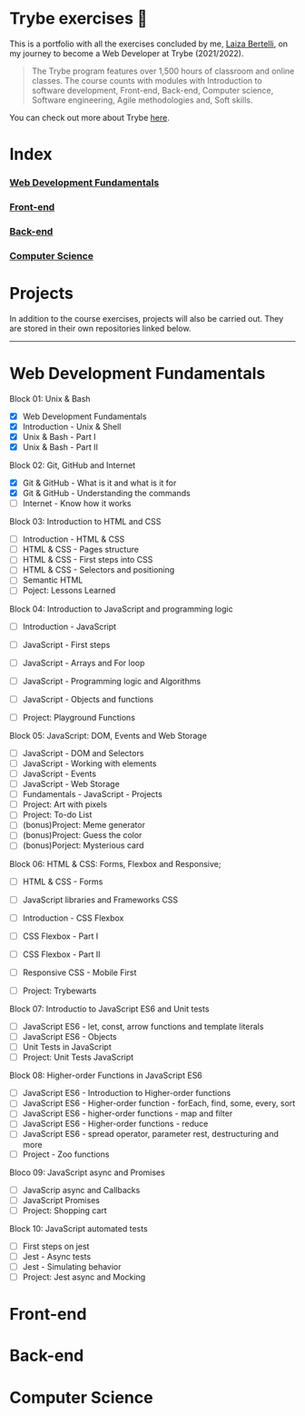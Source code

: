 
# Trybe exercises 🚀

This is a portfolio with all the exercises concluded by me, [Laiza Bertelli](https://linkedin.com/in/laizabertelli), on my journey to become a Web Developer at Trybe (2021/2022).

>The Trybe program features over 1,500 hours of classroom and online classes. The course counts with modules with Introduction to software development, Front-end, Back-end, Computer science, Software engineering, Agile methodologies and, Soft skills.

You can check out more about Trybe [here](https://betrybe.com).

# Index

### [Web Development Fundamentals](#web-development-fundamentals)
### [Front-end](#front-end)

### [Back-end](#back-end)

### [Computer Science](#computer-science)
# Projects

In addition to the course exercises, projects will also be carried out. They are stored in their own repositories linked below.


---

# Web Development Fundamentals

Block 01: Unix & Bash

- [x] Web Development Fundamentals
- [x] Introduction - Unix & Shell
- [x] Unix & Bash - Part I
- [x] Unix & Bash - Part II

Block 02: Git, GitHub and Internet

- [x] Git & GitHub - What is it and what is it for
- [x] Git & GitHub - Understanding the commands
- [ ] Internet - Know how it works

Block 03: Introduction to HTML and CSS

- [ ] Introduction - HTML & CSS
- [ ] HTML & CSS - Pages structure
- [ ] HTML & CSS - First steps into CSS
- [ ] HTML & CSS - Selectors and positioning
- [ ] Semantic HTML
- [ ] Poject: Lessons Learned

Block 04: Introduction to JavaScript and programming logic

- [ ] Introduction - JavaScript
- [ ] JavaScript - First steps
- [ ] JavaScript - Arrays and For loop
- [ ] JavaScript - Programming logic and Algorithms
- [ ] JavaScript - Objects and functions
- [ ] Project: Playground Functions


Block 05: JavaScript: DOM, Events and Web Storage

- [ ] JavaScript - DOM and Selectors
- [ ] JavaScript - Working with elements
- [ ] JavaScript - Events
- [ ] JavaScript - Web Storage
- [ ] Fundamentals - JavaScript - Projects
- [ ] Project: Art with pixels
- [ ] Project: To-do List
- [ ] (bonus)Project: Meme generator
- [ ] (bonus)Project: Guess the color
- [ ] (bonus)Porject: Mysterious card

Block 06: HTML & CSS: Forms, Flexbox and Responsive;

- [ ] HTML & CSS - Forms
- [ ] JavaScript libraries and Frameworks CSS
- [ ] Introduction - CSS Flexbox
- [ ] CSS Flexbox - Part I
- [ ] CSS Flexbox - Part II
- [ ] Responsive CSS - Mobile First
- [ ] Project: Trybewarts


Block 07: Introductio to JavaScript ES6 and Unit tests

- [ ] JavaScript ES6 - let, const, arrow functions and template literals
- [ ] JavaScript ES6 - Objects
- [ ] Unit Tests in JavaScript
- [ ] Project: Unit Tests JavaScript

Block 08: Higher-order Functions in JavaScript ES6

- [ ] JavaScript ES6 - Introduction to Higher-order functions
- [ ] JavaScript ES6 - Higher-order function - forEach, find, some, every, sort
- [ ] JavaScript ES6 - higher-order functions - map and filter
- [ ] JavaScript ES6 - Higher-order functions - reduce
- [ ] JavaScript ES6 - spread operator, parameter rest, destructuring and more
- [ ] Project - Zoo functions

Bloco 09: JavaScript async and Promises

- [ ] JavaScrip async and Callbacks
- [ ] JavaScript Promises
- [ ] Project: Shopping cart

Block 10: JavaScript automated tests

- [ ] First steps on jest
- [ ] Jest - Async tests
- [ ] Jest - Simulating behavior
- [ ] Project: Jest async and Mocking
# Front-end

# Back-end

# Computer Science